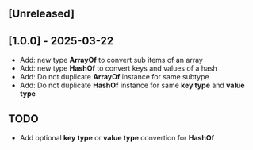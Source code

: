 ## [Unreleased]

## [1.0.0] - 2025-03-22

- Add: new type **ArrayOf** to convert sub items of an array 
- Add: new type **HashOf** to convert keys and values of a hash
- Add: Do not duplicate **ArrayOf** instance for same subtype
- Add: Do not duplicate **HashOf** instance for same **key type** and **value type**

## TODO

- Add optional **key type** or **value type** convertion for **HashOf**
